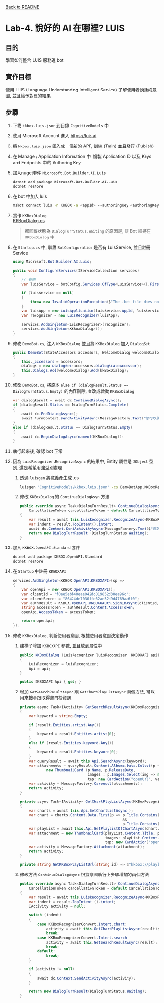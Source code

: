 [Back to README](README.md)

# Lab-4. 說好的 AI 在哪裡? LUIS
   
## 目的
學習如何整合 LUIS 服務進 bot

## 實作目標
使用 LUIS (Language Understanding Intelligent Service) 了解使用者說話的意圖, 並且給予對應的結果

## 步驟
1. 下載 `kkbox.luis.json` 到目錄 `CognitiveModels` 中
   
2. 使用 Microsoft Account 進入 https://luis.ai

3. 將 `kkbox.luis.json` 匯入成一個新的 APP, 訓練 (Train) 並且發行 (Publish)

4. 在 Manage \ Application Information 中, 複製 Application ID 以及 Keys and Endpoints 中的 Authoring Key

5. 加入nuget套件 `Microsoft.Bot.Builder.AI.Luis` 
    ```sh
    dotnet add package Microsoft.Bot.Builder.AI.Luis
    dotnet restore
    ```

6. 在 bot 中加入 luis
    ```sh
    msbot connect luis -n KKBOX -a <appId> --authoringKey <authoringKey> --version 0.1
    ```

7. 實作 `KKBoxDialog`  
   [KKBoxDialog.cs](code/KKBoxDialog.cs)
   
   > 都回傳狀態為 `DialogTurnStatus.Waiting` 的原因是, 讓 Bot 維持在 `KKBoxDialog` 中

8. 在 `Startup.cs` 中, 驗證 `BotConfiguration` 是否有 LuisService, 並且註冊 Service
    ```csharp
    using Microsoft.Bot.Builder.AI.Luis;

    public void ConfigureServices(IServiceCollection services)
    {
        // 省略
        var luisService = botConfig.Services.OfType<LuisService>().FirstOrDefault();

        if (luisService == null)
        {
            throw new InvalidOperationException($"The .bot file does not contain an luis service with name '{environment}'.");
        }
        var luisApp = new LuisApplication(luisService.AppId, luisService.AuthoringKey, luisService.GetEndpoint());
        var recognizer = new LuisRecognizer(luisApp);

        services.AddSingleton<LuisRecognizer>(recognizer);
        services.AddSingleton<KKBoxDialog>();
    }
    ```

9.  修改 `DemoBot.cs`, 注入 `KKBoxDialog` 並且將 `KKBoxDialog` 加入 `DialogSet`
    ```csharp
    public DemoBot(StateAccessors accessors, WelcomeDialog welcomeDialog, KKBoxDialog kkBoxDialog)
    {
        this._accessors = accessors;
        Dialogs = new DialogSet(accessors.DialogStateAccessor);
        this.Dialogs.Add(welcomeDialog).Add(kkBoxDialog);
    }
    ```

10. 修改 `DemoBot.cs`, 將原本 `else if (dialogResult.Status == DialogTurnStatus.Empty)` 的內容刪除, 並改成啟動 `KKBoxDialog`
    ```csharp
    var dialogResult = await dc.ContinueDialogAsync();
    if (dialogResult.Status == DialogTurnStatus.Complete)
    {
        await dc.EndDialogAsync();
        await turnContext.SendActivityAsync(MessageFactory.Text("您可以開始跟我聊天"));
    }
    else if (dialogResult.Status == DialogTurnStatus.Empty)
    {
        await dc.BeginDialogAsync(nameof(KKBoxDialog));
    }
    ```

11. 執行起來後, 確認 bot 正常

12. 因為 `LuisRecognizer.RecognizeAsync` 的結果中, Entity 屬性是 `JObject` 型別, 還是希望用強型別處理
    
    1. 透過 `luisgen` 將意義產生成 .cs 
        ```sh
        luisgen "CognitiveModels\kkbox.luis.json" -cs DemoBotApp.KKBoxRecognizerConvert
        ```

    2. 修改 `KKBoxDialog` 的 `ContinueDialogAsyn` 方法
        ```csharp
        public override async Task<DialogTurnResult> ContinueDialogAsync(DialogContext dc, 
            CancellationToken cancellationToken = default(CancellationToken))
        {
            var result = await this.LuisRecognizer.RecognizeAsync<KKBoxRecognizerConvert>(dc.Context, cancellationToken);
            var indent = result.TopIntent().intent;
            await dc.Context.SendActivityAsync(MessageFactory.Text($"您的意圖是: {indent}, {result.Entities}"));
            return new DialogTurnResult (DialogTurnStatus.Waiting);
        }
        ```

13. 加入 `KKBOX.OpenAPI.Standard` 套件
    ```sh
    dotnet add package KKBOX.OpenAPI.Standard
    dotnet restore
    ```

14. 在 `Startup` 中註冊 `KKBOXAPI`
    ```csharp
    services.AddSingleton<KKBOX.OpenAPI.KKBOXAPI>(sp =>
    {
        var openApi = new KKBOX.OpenAPI.KKBOXAPI();
        var clientId = "f0ae5ebb40eae042dc819852d30ea96c";
        var clientSecret = "86424de7030ffe62ae52d9d4769aa6f0";
        var authResult = KKBOX.OpenAPI.KKBOXOAuth.SignInAsync(clientId, clientSecret).Result;
        string accessToken = authResult.Content.AccessToken;
        openApi.AccessToken = accessToken;

        return openApi;
    });
    ```

15. 修改 `KKBoxDialog`, 判斷使用者意圖, 根據使用者意圖決定動作

    1. 建構子增加 `KKBOXAPI` 參數, 並且放到屬性中
        ```csharp
        public KKBoxDialog (LuisRecognizer luisRecognizer, KKBOXAPI api) : base (nameof(KKBoxDialog))
        {
            LuisRecognizer = luisRecognizer;
            Api = api;
        }

        public KKBOXAPI Api { get; }
        ```

    2. 增加 `GetSearchResultAsync` 跟 `GetChartPlayListAsync` 兩個方法, 可以用來搜尋跟取得熱門榜資訊
        ```csharp
        private async Task<IActivity> GetSearchResultAsync(KKBoxRecognizerConvert result)
        {
            var keyword = string.Empty;

            if (result.Entities.artist.Any())
            {
                keyword = result.Entities.artist[0];
            }
            else if (result.Entities.keyword.Any())
            {
                keyword = result.Entities.keyword[0];
            }
            var queryResult = await this.Api.SearchAsync(keyword);
            var attachments = queryResult.Content.Albums.Data.Select(p =>
                    new ThumbnailCard (p.Name, p.ReleaseDate,
                                       images : p.Images.Select(img => new CardImage(img.Url)).ToList(),
                                       tap: new CardAction("openUrl", value: GetKKBoxPlayListUrl(p.Id))).ToAttachment());
            var activity = MessageFactory.Carousel(attachments);
            return activity;
        }

        private async Task<IActivity> GetChartPlayListAsync(KKBoxRecognizerConvert result)
        {
            var charts = await this.Api.GetChartListAsync();
            var chart = charts.Content.Data.First(p => p.Title.Contains(result.Entities.chart_type.FirstOrDefault()) 
                                                       && 
                                                       p.Title.Contains(result.Entities.lang.FirstOrDefault()));
            var playList = await this.Api.GetPlaylistOfChartAsync(chart.Id);
            var attachment = new ThumbnailCard(playList.Content.Title, playList.Content.UpdateAt,
                                               images: playList.Content.Images.Select(img => new CardImage(img.Url)).ToList(),
                                               tap: new CardAction("openUrl", value: GetKKBoxPlayListUrl(playList.Content.Id))).ToAttachment();
            var activity = MessageFactory.Attachment(attachment);
            return activity;
        }

        private string GetKKBoxPlayListUrl(string id) => $"kkbox://playlist/{id}";
        ```

    3. 修改方法 `ContinueDialogAsync` 根據意圖執行上步驟增加的兩個方法
        ```csharp
        public override async Task<DialogTurnResult> ContinueDialogAsync (DialogContext dc,
            CancellationToken cancellationToken = default(CancellationToken))
        {
            var result = await this.LuisRecognizer.RecognizeAsync<KKBoxRecognizerConvert>(dc.Context, cancellationToken);
            var indent = result.TopIntent ().intent;
            IActivity activity = null;

            switch (indent)
            {
                case KKBoxRecognizerConvert.Intent.chart:
                    activity = await this.GetChartPlayListAsync(result);
                    break;
                case KKBoxRecognizerConvert.Intent.search:
                    activity = await this.GetSearchResultAsync(result);
                    break;
                default:
                    break;
            }

            if (activity != null)
            {
                await dc.Context.SendActivityAsync(activity);
            }

            return new DialogTurnResult(DialogTurnStatus.Waiting);
        }
        ```

